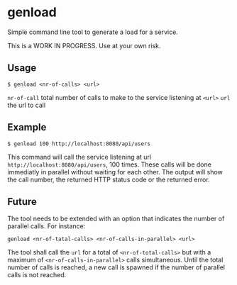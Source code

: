 # genload

Simple command line tool to generate a load for a service.

This is a WORK IN PROGRESS. Use at your own risk.

## Usage

```$ genload <nr-of-calls> <url>```

`nr-of-call` total number of calls to make to the service listening at `<url>`
`url` the url to call

## Example

```$ genload 100 http://localhost:8080/api/users```

This command will call the service listening at url `http://localhost:8080/api/users`, 100 times. These calls will be done immediatly in parallel without waiting for each other. The output will show the call number, the returned HTTP status code or the returned error.

## Future

The tool needs to be extended with an option that indicates the number of parallel calls. For instance:

```genload <nr-of-tatal-calls> <nr-of-calls-in-parallel> <url>```

The tool shall call the `url` for a total of `<nr-of-total-calls>` but with a maximum of `<nr-of-calls-in-parallel>` calls simultaneous. Until the total number of calls is reached, a new call is spawned if the number of parallel calls is not reached.
